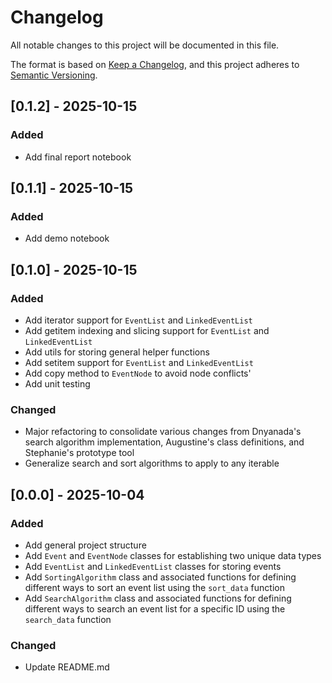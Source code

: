 # Changelog

All notable changes to this project will be documented in this file.

The format is based on [Keep a Changelog](https://keepachangelog.com/en/1.1.0/),
and this project adheres to [Semantic Versioning](https://semver.org/spec/v2.0.0.html).

## [0.1.2] - 2025-10-15
### Added
- Add final report notebook

## [0.1.1] - 2025-10-15
### Added
- Add demo notebook

## [0.1.0] - 2025-10-15
### Added
- Add iterator support for `EventList` and `LinkedEventList`
- Add getitem indexing and slicing support for `EventList` and `LinkedEventList`
- Add utils for storing general helper functions
- Add setitem support for `EventList` and `LinkedEventList`
- Add copy method to `EventNode` to avoid node conflicts'
- Add unit testing

### Changed
- Major refactoring to consolidate various changes from Dnyanada's search algorithm implementation, Augustine's class definitions, and Stephanie's prototype tool
- Generalize search and sort algorithms to apply to any iterable

## [0.0.0] - 2025-10-04

### Added
- Add general project structure
- Add `Event` and `EventNode` classes for establishing two unique data types
- Add `EventList` and `LinkedEventList` classes for storing events
- Add `SortingAlgorithm` class and associated functions for defining different ways to sort an event list using the `sort_data` function
- Add `SearchAlgorithm` class and associated functions for defining different ways to search an event list for a specific ID using the `search_data` function

### Changed
- Update README.md